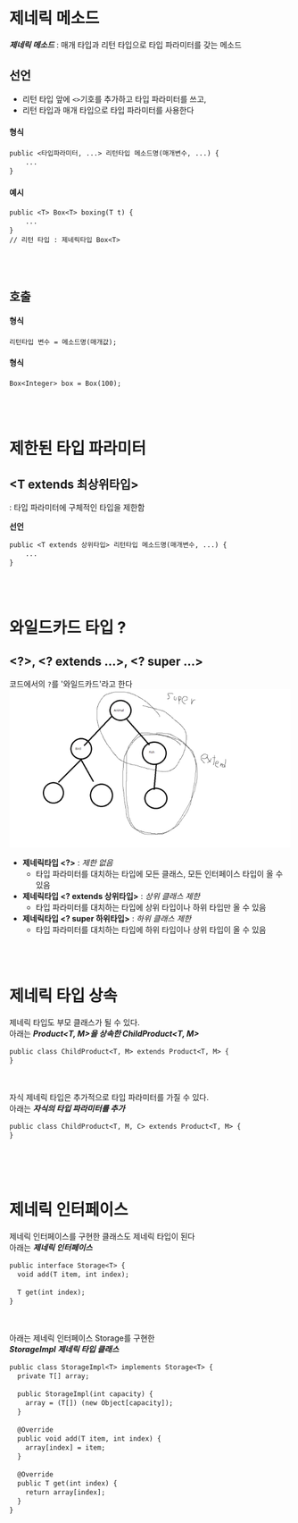 # 제네릭 메소드 #
***제네릭 메소드*** : 매개 타입과 리턴 타입으로 타입 파라미터를 갖는 메소드 <br>
## 선언
- 리턴 타입 앞에 ```<>```기호를 추가하고 타입 파라미터를 쓰고,
- 리턴 타입과 매개 타입으로 타입 파라미터를 사용한다
#### 형식
```
public <타입파라미터, ...> 리턴타입 메소드명(매개변수, ...) {
    ...
}
```
#### 예시
```
public <T> Box<T> boxing(T t) {
    ...
}
// 리턴 타입 : 제네릭타입 Box<T>
```
 <br> <br>

## 호출
#### 형식
```
리턴타입 변수 = 메소드명(매개값);
```
#### 형식
```
Box<Integer> box = Box(100);
```
 <br> <br>

# 제한된 타입 파라미터
## <T extends 최상위타입>
 : 타입 파라미터에 구체적인 타입을 제한함 <br>

**선언**
```
public <T extends 상위타입> 리턴타입 메소드명(매개변수, ...) {
    ...
}
```
 <br> <br>

# 와일드카드 타입 ? 
## <?>, <? extends ...>, <? super ...>
코드에서의 ```?```를 '와일드카드'라고 한다
<img src='wildcard.webp'>
- **제네릭타입 <?>** : *제한 없음*
  - 타입 파라미터를 대치하는 타입에 모든 클래스, 모든 인터페이스 타입이 올 수 있음
- **제네릭타입 <? extends 상위타입>** : *상위 클래스 제한*
  - 타입 파라미터를 대치하는 타입에 상위 타입이나 하위 타입만 올 수 있음
- **제네릭타입 <? super 하위타입>** : *하위 클래스 제한*
  - 타입 파라미터를 대치하는 타입에 하위 타입이나 상위 타입이 올 수 있음

 <br> <br>

# 제네릭 타입 상속
제네릭 타입도 부모 클래스가 될 수 있다. <br>
아래는 ***Product<T, M>을 상속한 ChildProduct<T, M>***
```
public class ChildProduct<T, M> extends Product<T, M> {
}
```
<br><br>
자식 제네릭 타입은 추가적으로 타입 파라미터를 가질 수 있다. <br>
아래는 ***자식의 타입 파라미터를 추가***
```
public class ChildProduct<T, M, C> extends Product<T, M> {
}
```
<br><br><br>

# 제네릭 인터페이스
제네릭 인터페이스를 구현한 클래스도 제네릭 타입이 된다<br>
아래는 ***제네릭 인터페이스*** 
```
public interface Storage<T> {
  void add(T item, int index);

  T get(int index);
}
```
<br><br>
아래는 제네릭 인터페이스 Storage<T>를 구현한 <br>
***StorageImpl 제네릭 타입 클래스***
```
public class StorageImpl<T> implements Storage<T> {
  private T[] array;

  public StorageImpl(int capacity) {
    array = (T[]) (new Object[capacity]);
  }

  @Override
  public void add(T item, int index) {
    array[index] = item;
  }

  @Override
  public T get(int index) {
    return array[index];
  }
}
```